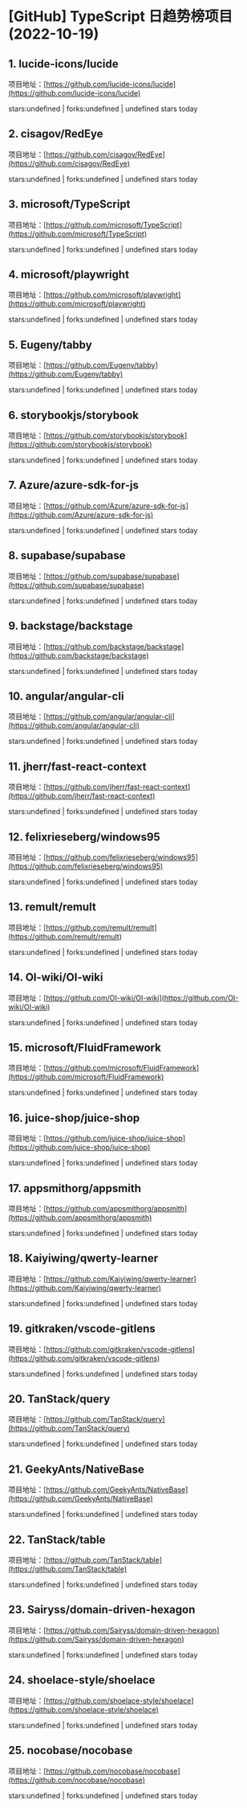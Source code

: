 # [GitHub] TypeScript 日趋势榜项目(2022-10-19)

## 1. lucide-icons/lucide 

项目地址：[https://github.com/lucide-icons/lucide](https://github.com/lucide-icons/lucide)

stars:undefined | forks:undefined | undefined stars today 



## 2. cisagov/RedEye 

项目地址：[https://github.com/cisagov/RedEye](https://github.com/cisagov/RedEye)

stars:undefined | forks:undefined | undefined stars today 



## 3. microsoft/TypeScript 

项目地址：[https://github.com/microsoft/TypeScript](https://github.com/microsoft/TypeScript)

stars:undefined | forks:undefined | undefined stars today 



## 4. microsoft/playwright 

项目地址：[https://github.com/microsoft/playwright](https://github.com/microsoft/playwright)

stars:undefined | forks:undefined | undefined stars today 



## 5. Eugeny/tabby 

项目地址：[https://github.com/Eugeny/tabby](https://github.com/Eugeny/tabby)

stars:undefined | forks:undefined | undefined stars today 



## 6. storybookjs/storybook 

项目地址：[https://github.com/storybookjs/storybook](https://github.com/storybookjs/storybook)

stars:undefined | forks:undefined | undefined stars today 



## 7. Azure/azure-sdk-for-js 

项目地址：[https://github.com/Azure/azure-sdk-for-js](https://github.com/Azure/azure-sdk-for-js)

stars:undefined | forks:undefined | undefined stars today 



## 8. supabase/supabase 

项目地址：[https://github.com/supabase/supabase](https://github.com/supabase/supabase)

stars:undefined | forks:undefined | undefined stars today 



## 9. backstage/backstage 

项目地址：[https://github.com/backstage/backstage](https://github.com/backstage/backstage)

stars:undefined | forks:undefined | undefined stars today 



## 10. angular/angular-cli 

项目地址：[https://github.com/angular/angular-cli](https://github.com/angular/angular-cli)

stars:undefined | forks:undefined | undefined stars today 



## 11. jherr/fast-react-context 

项目地址：[https://github.com/jherr/fast-react-context](https://github.com/jherr/fast-react-context)

stars:undefined | forks:undefined | undefined stars today 



## 12. felixrieseberg/windows95 

项目地址：[https://github.com/felixrieseberg/windows95](https://github.com/felixrieseberg/windows95)

stars:undefined | forks:undefined | undefined stars today 



## 13. remult/remult 

项目地址：[https://github.com/remult/remult](https://github.com/remult/remult)

stars:undefined | forks:undefined | undefined stars today 



## 14. OI-wiki/OI-wiki 

项目地址：[https://github.com/OI-wiki/OI-wiki](https://github.com/OI-wiki/OI-wiki)

stars:undefined | forks:undefined | undefined stars today 



## 15. microsoft/FluidFramework 

项目地址：[https://github.com/microsoft/FluidFramework](https://github.com/microsoft/FluidFramework)

stars:undefined | forks:undefined | undefined stars today 



## 16. juice-shop/juice-shop 

项目地址：[https://github.com/juice-shop/juice-shop](https://github.com/juice-shop/juice-shop)

stars:undefined | forks:undefined | undefined stars today 



## 17. appsmithorg/appsmith 

项目地址：[https://github.com/appsmithorg/appsmith](https://github.com/appsmithorg/appsmith)

stars:undefined | forks:undefined | undefined stars today 



## 18. Kaiyiwing/qwerty-learner 

项目地址：[https://github.com/Kaiyiwing/qwerty-learner](https://github.com/Kaiyiwing/qwerty-learner)

stars:undefined | forks:undefined | undefined stars today 



## 19. gitkraken/vscode-gitlens 

项目地址：[https://github.com/gitkraken/vscode-gitlens](https://github.com/gitkraken/vscode-gitlens)

stars:undefined | forks:undefined | undefined stars today 



## 20. TanStack/query 

项目地址：[https://github.com/TanStack/query](https://github.com/TanStack/query)

stars:undefined | forks:undefined | undefined stars today 



## 21. GeekyAnts/NativeBase 

项目地址：[https://github.com/GeekyAnts/NativeBase](https://github.com/GeekyAnts/NativeBase)

stars:undefined | forks:undefined | undefined stars today 



## 22. TanStack/table 

项目地址：[https://github.com/TanStack/table](https://github.com/TanStack/table)

stars:undefined | forks:undefined | undefined stars today 



## 23. Sairyss/domain-driven-hexagon 

项目地址：[https://github.com/Sairyss/domain-driven-hexagon](https://github.com/Sairyss/domain-driven-hexagon)

stars:undefined | forks:undefined | undefined stars today 



## 24. shoelace-style/shoelace 

项目地址：[https://github.com/shoelace-style/shoelace](https://github.com/shoelace-style/shoelace)

stars:undefined | forks:undefined | undefined stars today 



## 25. nocobase/nocobase 

项目地址：[https://github.com/nocobase/nocobase](https://github.com/nocobase/nocobase)

stars:undefined | forks:undefined | undefined stars today 



